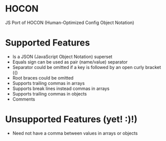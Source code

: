 # HOCON
JS Port of HOCON (Human-Optimized Config Object Notation)

# Supported Features

* Is a JSON (JavaScript Object Notation) superset
* Equals sign can be used as pair (name/value) separator
* Separator could be omitted if a key is followed by an open curly bracket ({)
* Root braces could be omitted
* Supports trailing commas in arrays
* Supports break lines instead commas in arrays
* Supports trailing commas in objects
* Comments

# Unsupported Features (yet! :)!)

* Need not have a comma between values in arrays or objects
